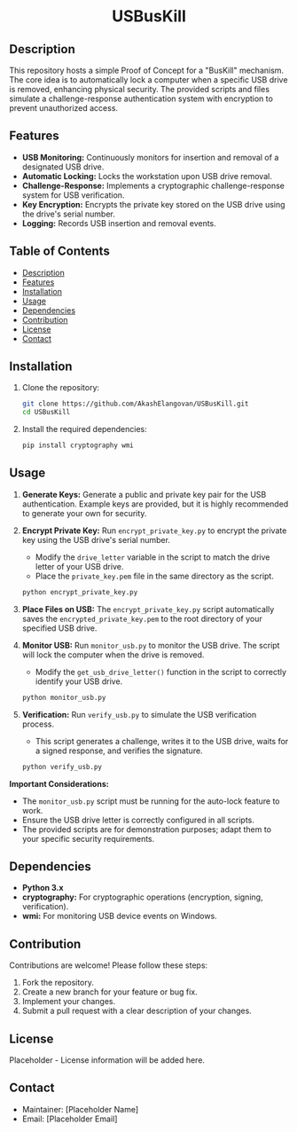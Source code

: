
<div align="center">
  
# USBusKill
  
</div>

## Description

This repository hosts a simple Proof of Concept for a "BusKill" mechanism. The core idea is to automatically lock a computer when a specific USB drive is removed, enhancing physical security. The provided scripts and files simulate a challenge-response authentication system with encryption to prevent unauthorized access.

## Features

*   **USB Monitoring:** Continuously monitors for insertion and removal of a designated USB drive.
*   **Automatic Locking:** Locks the workstation upon USB drive removal.
*   **Challenge-Response:** Implements a cryptographic challenge-response system for USB verification.
*   **Key Encryption:** Encrypts the private key stored on the USB drive using the drive's serial number.
*   **Logging:** Records USB insertion and removal events.

## Table of Contents

*   [Description](#description)
*   [Features](#features)
*   [Installation](#installation)
*   [Usage](#usage)
*   [Dependencies](#dependencies)
*   [Contribution](#contribution)
*   [License](#license)
*   [Contact](#contact)

## Installation

1.  Clone the repository:

    ```bash
    git clone https://github.com/AkashElangovan/USBusKill.git
    cd USBusKill
    ```

2.  Install the required dependencies:

    ```bash
    pip install cryptography wmi
    ```

## Usage

1.  **Generate Keys:** Generate a public and private key pair for the USB authentication. Example keys are provided, but it is highly recommended to generate your own for security.
2.  **Encrypt Private Key:** Run `encrypt_private_key.py` to encrypt the private key using the USB drive's serial number.
    *   Modify the `drive_letter` variable in the script to match the drive letter of your USB drive.
    *   Place the `private_key.pem` file in the same directory as the script.

    ```bash
    python encrypt_private_key.py
    ```

3.  **Place Files on USB:** The `encrypt_private_key.py` script automatically saves the `encrypted_private_key.pem` to the root directory of your specified USB drive.

4.  **Monitor USB:** Run `monitor_usb.py` to monitor the USB drive.  The script will lock the computer when the drive is removed.
    *   Modify the `get_usb_drive_letter()` function in the script to correctly identify your USB drive.

    ```bash
    python monitor_usb.py
    ```

5.  **Verification:** Run `verify_usb.py` to simulate the USB verification process.
    *   This script generates a challenge, writes it to the USB drive, waits for a signed response, and verifies the signature.

    ```bash
    python verify_usb.py
    ```

**Important Considerations:**

*   The `monitor_usb.py` script must be running for the auto-lock feature to work.
*   Ensure the USB drive letter is correctly configured in all scripts.
*   The provided scripts are for demonstration purposes; adapt them to your specific security requirements.

## Dependencies

*   **Python 3.x**
*   **cryptography:** For cryptographic operations (encryption, signing, verification).
*   **wmi:** For monitoring USB device events on Windows.

## Contribution

Contributions are welcome! Please follow these steps:

1.  Fork the repository.
2.  Create a new branch for your feature or bug fix.
3.  Implement your changes.
4.  Submit a pull request with a clear description of your changes.

## License

Placeholder - License information will be added here.

## Contact

*   Maintainer: [Placeholder Name]
*   Email: [Placeholder Email]
```
